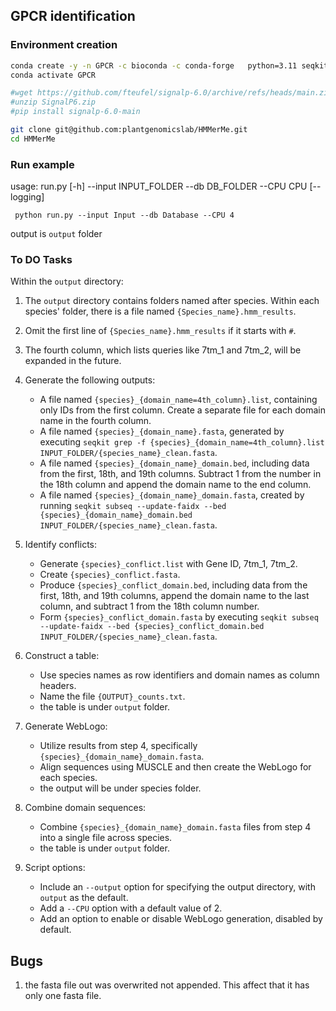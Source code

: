 ## GPCR identification

### Environment creation
```bash
conda create -y -n GPCR -c bioconda -c conda-forge   python=3.11 seqkit hmmer muscle=3.8.1551 weblogo transdecoder easel diamond trimal
conda activate GPCR

#wget https://github.com/fteufel/signalp-6.0/archive/refs/heads/main.zip -O SignalP6.zip
#unzip SignalP6.zip
#pip install signalp-6.0-main

git clone git@github.com:plantgenomicslab/HMMerMe.git
cd HMMerMe
```
### Run example
usage: run.py [-h] --input INPUT_FOLDER --db DB_FOLDER --CPU CPU [--logging]
```
 python run.py --input Input --db Database --CPU 4
```
output is `output` folder

### To DO Tasks

Within the `output` directory:
1. The `output` directory contains folders named after species. Within each species' folder, there is a file named `{Species_name}.hmm_results`.
2. Omit the first line of `{Species_name}.hmm_results` if it starts with `#`.
3. The fourth column, which lists queries like 7tm_1 and 7tm_2, will be expanded in the future.
4. Generate the following outputs:
   - A file named `{species}_{domain_name=4th_column}.list`, containing only IDs from the first column. Create a separate file for each domain name in the fourth column.
   - A file named `{species}_{domain_name}.fasta`, generated by executing `seqkit grep -f {species}_{domain_name=4th_column}.list INPUT_FOLDER/{species_name}_clean.fasta`.
   - A file named `{species}_{domain_name}_domain.bed`, including data from the first, 18th, and 19th columns. Subtract 1 from the number in the 18th column and append the domain name to the end column.
   - A file named `{species}_{domain_name}_domain.fasta`, created by running `seqkit subseq --update-faidx --bed {species}_{domain_name}_domain.bed INPUT_FOLDER/{species_name}_clean.fasta`.

5. Identify conflicts:
   - Generate `{species}_conflict.list` with Gene ID, 7tm_1, 7tm_2.
   - Create `{species}_conflict.fasta`.
   - Produce `{species}_conflict_domain.bed`, including data from the first, 18th, and 19th columns, append the domain name to the last column, and subtract 1 from the 18th column number.
   - Form `{species}_conflict_domain.fasta` by executing `seqkit subseq --update-faidx --bed {species}_conflict_domain.bed INPUT_FOLDER/{species_name}_clean.fasta`.

6. Construct a table:
   - Use species names as row identifiers and domain names as column headers.
   - Name the file `{OUTPUT}_counts.txt`.
   - the table is under `output` folder.

7. Generate WebLogo:
   - Utilize results from step 4, specifically `{species}_{domain_name}_domain.fasta`.
   - Align sequences using MUSCLE and then create the WebLogo for each species.
   - the output will be under species folder.

8. Combine domain sequences:
   - Combine `{species}_{domain_name}_domain.fasta` files from step 4 into a single file across species.
   - the table is under `output` folder.

9. Script options:
   - Include an `--output` option for specifying the output directory, with `output` as the default.
   - Add a `--CPU` option with a default value of 2.
   - Add an option to enable or disable WebLogo generation, disabled by default.

## Bugs
1. the fasta file out was overwrited not appended. This affect that it has only one fasta file.
